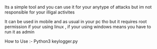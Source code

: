 Its a simple tool and you can use it for your anytype of attacks but im not responsible for your illigal activites 

It can be used in mobile and as usual in your pc tho but it requires root permission if your using linux , if your using windows means you have to run it as admin

How to Use :-  Python3 keylogger.py
